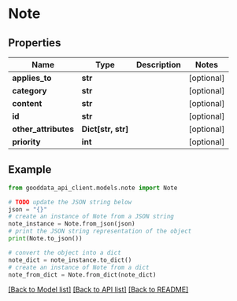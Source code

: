 # Note


## Properties

Name | Type | Description | Notes
------------ | ------------- | ------------- | -------------
**applies_to** | **str** |  | [optional] 
**category** | **str** |  | [optional] 
**content** | **str** |  | [optional] 
**id** | **str** |  | [optional] 
**other_attributes** | **Dict[str, str]** |  | [optional] 
**priority** | **int** |  | [optional] 

## Example

```python
from gooddata_api_client.models.note import Note

# TODO update the JSON string below
json = "{}"
# create an instance of Note from a JSON string
note_instance = Note.from_json(json)
# print the JSON string representation of the object
print(Note.to_json())

# convert the object into a dict
note_dict = note_instance.to_dict()
# create an instance of Note from a dict
note_from_dict = Note.from_dict(note_dict)
```
[[Back to Model list]](../README.md#documentation-for-models) [[Back to API list]](../README.md#documentation-for-api-endpoints) [[Back to README]](../README.md)


